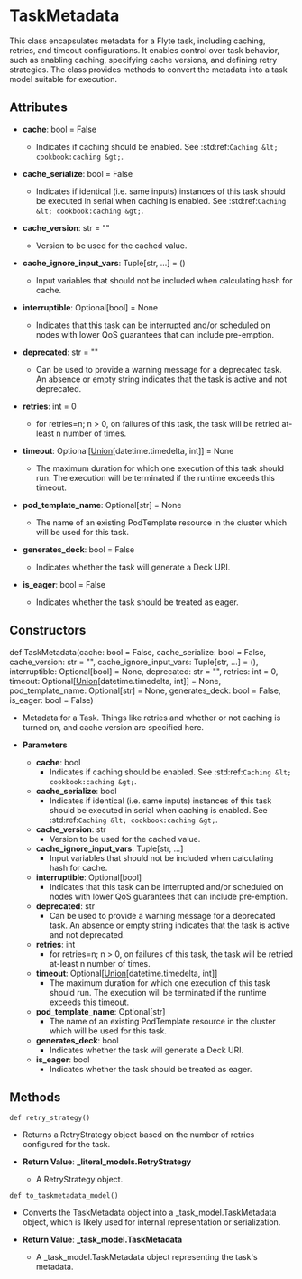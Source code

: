 # TaskMetadata

This class encapsulates metadata for a Flyte task, including caching, retries, and timeout configurations. It enables control over task behavior, such as enabling caching, specifying cache versions, and defining retry strategies. The class provides methods to convert the metadata into a task model suitable for execution.

## Attributes

- **cache**: bool = False
  - Indicates if caching should be enabled. See :std:ref:`Caching &lt; cookbook:caching &gt;`.

- **cache_serialize**: bool = False
  - Indicates if identical (i.e. same inputs) instances of this task should be executed in serial when caching is enabled. See :std:ref:`Caching &lt; cookbook:caching &gt;`.

- **cache_version**: str = &quot;&quot;
  - Version to be used for the cached value.

- **cache_ignore_input_vars**: Tuple[str, ...] = ()
  - Input variables that should not be included when calculating hash for cache.

- **interruptible**: Optional[bool] = None
  - Indicates that this task can be interrupted and/or scheduled on nodes with lower QoS guarantees that can include pre-emption.

- **deprecated**: str = &quot;&quot;
  - Can be used to provide a warning message for a deprecated task. An absence or empty string indicates that the task is active and not deprecated.

- **retries**: int = 0
  - for retries=n; n &gt; 0, on failures of this task, the task will be retried at-least n number of times.

- **timeout**: Optional[[Union](flytekit_models_literals_union)[datetime.timedelta, int]] = None
  - The maximum duration for which one execution of this task should run. The execution will be terminated if the runtime exceeds this timeout.

- **pod_template_name**: Optional[str] = None
  - The name of an existing PodTemplate resource in the cluster which will be used for this task.

- **generates_deck**: bool = False
  - Indicates whether the task will generate a Deck URI.

- **is_eager**: bool = False
  - Indicates whether the task should be treated as eager.

## Constructors
def TaskMetadata(cache: bool = False, cache_serialize: bool = False, cache_version: str = &quot;&quot;, cache_ignore_input_vars: Tuple[str, ...] = (), interruptible: Optional[bool] = None, deprecated: str = &quot;&quot;, retries: int = 0, timeout: Optional[[Union](flytekit_models_literals_union)[datetime.timedelta, int]] = None, pod_template_name: Optional[str] = None, generates_deck: bool = False, is_eager: bool = False)
-  Metadata for a Task. Things like retries and whether or not caching is turned on, and cache version are specified here.
- **Parameters**

  - **cache**: bool
    - Indicates if caching should be enabled. See :std:ref:`Caching &lt; cookbook:caching &gt;`.
  - **cache_serialize**: bool
    - Indicates if identical (i.e. same inputs) instances of this task should be executed in serial when caching is enabled. See :std:ref:`Caching &lt; cookbook:caching &gt;`.
  - **cache_version**: str
    - Version to be used for the cached value.
  - **cache_ignore_input_vars**: Tuple[str, ...]
    - Input variables that should not be included when calculating hash for cache.
  - **interruptible**: Optional[bool]
    - Indicates that this task can be interrupted and/or scheduled on nodes with lower QoS guarantees that can include pre-emption.
  - **deprecated**: str
    - Can be used to provide a warning message for a deprecated task. An absence or empty string indicates that the task is active and not deprecated.
  - **retries**: int
    - for retries=n; n &gt; 0, on failures of this task, the task will be retried at-least n number of times.
  - **timeout**: Optional[[Union](flytekit_models_literals_union)[datetime.timedelta, int]]
    - The maximum duration for which one execution of this task should run. The execution will be terminated if the runtime exceeds this timeout.
  - **pod_template_name**: Optional[str]
    - The name of an existing PodTemplate resource in the cluster which will be used for this task.
  - **generates_deck**: bool
    - Indicates whether the task will generate a Deck URI.
  - **is_eager**: bool
    - Indicates whether the task should be treated as eager.



## Methods
```@classmethod
def retry_strategy()
```
-  Returns a RetryStrategy object based on the number of retries configured for the task.

- **Return Value**:
**_literal_models.RetryStrategy**
  - A RetryStrategy object.
```@classmethod
def to_taskmetadata_model()
```
-  Converts the TaskMetadata object into a _task_model.TaskMetadata object, which is likely used for internal representation or serialization.

- **Return Value**:
**_task_model.TaskMetadata**
  - A _task_model.TaskMetadata object representing the task&#x27;s metadata.
